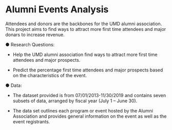 # Alumni Events Analysis
Attendees and donors are the backbones for the UMD alumni association. This project aims to find ways to attract more first time attendees and major donars to increase revenue.

● Research Questions:

* Help the UMD alumni association find ways to attract more first time attendees and major prospects.

* Predict the percentage first time attendees and major prospects based on the characteristics of the event.

● Data:

* The	dataset	provided is	from 07/01/2013-11/30/2019 and contains seven subsets of	data,	arranged by fiscal year	(July	1	–	June 30).	

* The	data set outlines each	program	or event hosted	by the Alumni	Association	and	provides general information on	the	event	as well as the	event	registrants.
